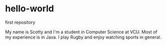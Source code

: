 # hello-world
first repository 

My name is Scotty and I'm a student in Computer Science at VCU.
Most of my experience is in Java.
I play Rugby and enjoy watching sports in general.
